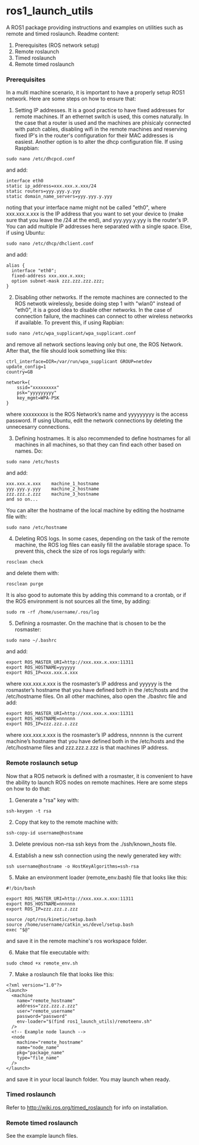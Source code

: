 # ros1_launch_utils

A ROS1 package providing instructions and examples on utilities such as remote and timed roslaunch. Readme content:
1. Prerequisites (ROS network setup)
2. Remote roslaunch
3. Timed roslaunch
4. Remote timed roslaunch

### Prerequisites

In a multi machine scenario, it is important to have a properly setup ROS1 network. Here are some steps on how to ensure that:

1.  Setting IP addresses. It is a good practice to have fixed addresses for remote machines. If an ethernet switch is used, this comes naturally. In the case that a router is used and the machines are phisicaly connected with patch cables, disabling wifi in the remote machines and reserving fixed IP's in the router's configuration for their MAC addresses is easiest. Another option is to alter the dhcp configuration file. If using Raspbian:
```
sudo nano /etc/dhcpcd.conf
```
and add:
```
interface eth0
static ip_address=xxx.xxx.x.xxx/24
static routers=yyy.yyy.y.yyy
static domain_name_servers=yyy.yyy.y.yyy
```
noting that your interface name might not be called "eth0", where xxx.xxx.x.xxx is the IP address that you want to set your device to (make sure that you leave the /24 at the end), and yyy.yyy.y.yyy is the router's IP. You can add multiple IP addresses here separated with a single space. Else, if using Ubuntu:
```
sudo nano /etc/dhcp/dhclient.conf 
```
and add:
```
alias {
  interface "eth0";
  fixed-address xxx.xxx.x.xxx;
  option subnet-mask zzz.zzz.zzz.zzz;
}

```

2. Disabling other networks. If the remote machines are connected to the ROS netwotk wirelessly, beside doing step 1 with "wlan0" instead of "eth0", it is a good idea to disable other networks. In the case of connection failure, the machines can connect to other wireless networks if available. To prevent this, if using Rapbian:
```
sudo nano /etc/wpa_supplicant/wpa_supplicant.conf
``` 
and remove all network sections leaving only but one, the ROS Network. After that, the file should look something like this:
```
ctrl_interface=DIR=/var/run/wpa_supplicant GROUP=netdev
update_config=1
country=GB

network={
    ssid="xxxxxxxxx"
    psk="yyyyyyyyy"
    key_mgmt=WPA-PSK
}
```
where xxxxxxxxx is the ROS Network’s name and yyyyyyyyy is the access password. If using Ubuntu, edit the network connections by deleting the unnecesarry connections.

3. Defining hostnames. It is also recommended to define hostnames for all machines in all machines, so that they can find each other based on names. Do:
```
sudo nano /etc/hosts
```
and add:
```
xxx.xxx.x.xxx    machine_1_hostname
yyy.yyy.y.yyy    machine_2_hostname
zzz.zzz.z.zzz    machine_3_hostname
and so on...
```
You can alter the hostname of the local machine by editing the hostname file with:
```
sudo nano /etc/hostname
```

4. Deleting ROS logs. In some cases, depending on the task of the remote machine, the ROS log files can easily fill the available storage space. To prevent this, check the size of ros logs regularly with:
```
rosclean check
```
and delete them with:
```
rosclean purge
```
It is also good to automate this by adding this command to a crontab, or if the ROS environment is not sources all the time, by adding:
```
sudo rm -rf /home/username/.ros/log
```

5. Defining a rosmaster. On the machine that is chosen to be the rosmaster:
```
sudo nano ~/.bashrc
```
and add:
```
export ROS_MASTER_URI=http://xxx.xxx.x.xxx:11311
export ROS_HOSTNAME=yyyyyy
export ROS_IP=xxx.xxx.x.xxx
```
where xxx.xxx.x.xxx is the rosmaster’s IP address and yyyyyy is the rosmaster’s hostname that you have defined both in the /etc/hosts and the /etc/hostname files. On all other machines, also open the ./bashrc file and add:
```
export ROS_MASTER_URI=http://xxx.xxx.x.xxx:11311
export ROS_HOSTNAME=nnnnnn
export ROS_IP=zzz.zzz.z.zzz
```
where xxx.xxx.x.xxx is the rosmaster’s IP address, nnnnnn is the current machine’s hostname that you have defined both in the /etc/hosts and the /etc/hostname files and zzz.zzz.z.zzz is that machines IP address.

### Remote roslaunch setup

Now that a ROS network is defined with a rosmaster, it is convenient to have the ability to launch ROS nodes on remote machines. Here are some steps on how to do that:

1. Generate a "rsa" key with:
```
ssh-keygen -t rsa
```

2. Copy that key to the remote machine with:
```
ssh-copy-id username@hostname
```

3. Delete previous non-rsa ssh keys from the ./ssh/known_hosts file.

4. Establish a new ssh connection using the newly generated key with:
```
ssh username@hostname -o HostKeyAlgorithms=ssh-rsa
```

5. Make an environment loader (remote_env.bash) file that looks like this:
```
#!/bin/bash

export ROS_MASTER_URI=http://xxx.xxx.x.xxx:11311
export ROS_HOSTNAME=nnnnnn
export ROS_IP=zzz.zzz.z.zzz

source /opt/ros/kinetic/setup.bash
source /home/username/catkin_ws/devel/setup.bash
exec "$@"
```
and save it in the remote machine's ros workspace folder.

6. Make that file executable with:
```
sudo chmod +x remote_env.sh
```

7. Make a roslaunch file that looks like this:
```
<?xml version="1.0"?>
<launch>
  <machine
    name="remote_hostname"
    address="zzz.zzz.z.zzz"
    user="remote_username"
    password="password"
    env-loader="$(find ros1_launch_utils)/remoteenv.sh"
  />
  <!-- Example node launch -->
  <node
    machine="remote_hostname"
    name="node_name"
    pkg="package_name"
    type="file_name"
  />
</launch>
```
and save it in your local launch folder. You may launch when ready.

### Timed roslaunch

Refer to <http://wiki.ros.org/timed_roslaunch> for info on installation.

### Remote timed roslaunch

See the example launch files.


